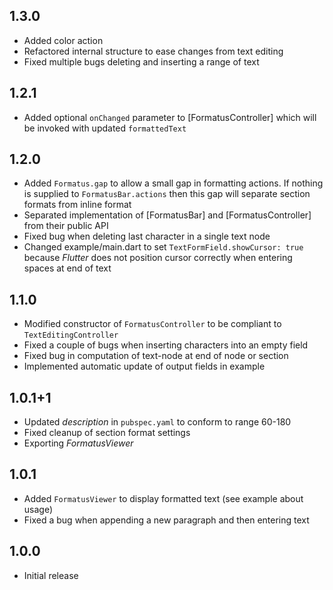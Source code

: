 ## 1.3.0
* Added color action
* Refactored internal structure to ease changes from text editing
* Fixed multiple bugs deleting and inserting a range of text

## 1.2.1
* Added optional `onChanged` parameter to [FormatusController] which will be invoked with updated
  `formattedText`

## 1.2.0

* Added `Formatus.gap` to allow a small gap in formatting actions. If nothing is supplied
  to `FormatusBar.actions` then this gap will separate section formats from inline format
* Separated implementation of [FormatusBar] and [FormatusController] from their public API
* Fixed bug when deleting last character in a single text node
* Changed example/main.dart to set `TextFormField.showCursor: true` because _Flutter_
  does not position cursor correctly when entering spaces at end of text

## 1.1.0

* Modified constructor of `FormatusController` to be compliant to `TextEditingController` 
* Fixed a couple of bugs when inserting characters into an empty field
* Fixed bug in computation of text-node at end of node or section
* Implemented automatic update of output fields in example

## 1.0.1+1

* Updated _description_ in `pubspec.yaml` to conform to range 60-180
* Fixed cleanup of section format settings
* Exporting _FormatusViewer_

## 1.0.1

* Added `FormatusViewer` to display formatted text (see example about usage)
* Fixed a bug when appending a new paragraph and then entering text

## 1.0.0

* Initial release
